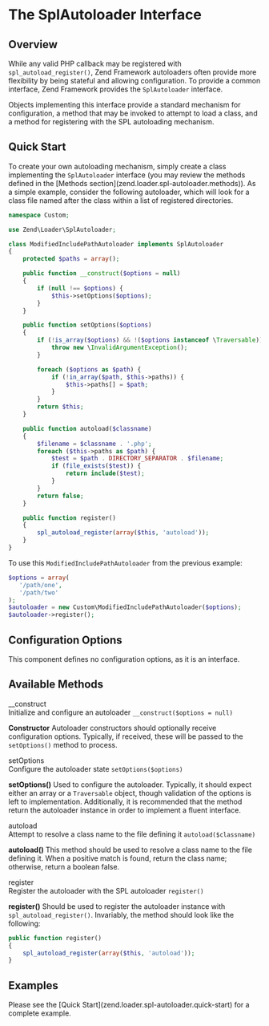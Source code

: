 # The SplAutoloader Interface

## Overview

While any valid PHP callback may be registered with `spl_autoload_register()`, Zend Framework
autoloaders often provide more flexibility by being stateful and allowing configuration. To provide
a common interface, Zend Framework provides the `SplAutoloader` interface.

Objects implementing this interface provide a standard mechanism for configuration, a method that
may be invoked to attempt to load a class, and a method for registering with the SPL autoloading
mechanism.

## Quick Start

To create your own autoloading mechanism, simply create a class implementing the `SplAutoloader`
interface (you may review the methods defined in the \[Methods
section\](zend.loader.spl-autoloader.methods)). As a simple example, consider the following
autoloader, which will look for a class file named after the class within a list of registered
directories.

```php
namespace Custom;

use Zend\Loader\SplAutoloader;

class ModifiedIncludePathAutoloader implements SplAutoloader
{
    protected $paths = array();

    public function __construct($options = null)
    {
        if (null !== $options) {
            $this->setOptions($options);
        }
    }

    public function setOptions($options)
    {
        if (!is_array($options) && !($options instanceof \Traversable)) {
            throw new \InvalidArgumentException();
        }

        foreach ($options as $path) {
            if (!in_array($path, $this->paths)) {
                $this->paths[] = $path;
            }
        }
        return $this;
    }

    public function autoload($classname)
    {
        $filename = $classname . '.php';
        foreach ($this->paths as $path) {
            $test = $path . DIRECTORY_SEPARATOR . $filename;
            if (file_exists($test)) {
                return include($test);
            }
        }
        return false;
    }

    public function register()
    {
        spl_autoload_register(array($this, 'autoload'));
    }
}
```

To use this `ModifiedIncludePathAutoloader` from the previous example:

```php
$options = array(
   '/path/one',
   '/path/two'
);
$autoloader = new Custom\ModifiedIncludePathAutoloader($options);
$autoloader->register();
```

## Configuration Options

This component defines no configuration options, as it is an interface.

## Available Methods

\_\_construct  
Initialize and configure an autoloader `__construct($options = null)`

**Constructor** Autoloader constructors should optionally receive configuration options. Typically,
if received, these will be passed to the `setOptions()` method to process.

<!-- -->

setOptions  
Configure the autoloader state `setOptions($options)`

**setOptions()** Used to configure the autoloader. Typically, it should expect either an array or a
`Traversable` object, though validation of the options is left to implementation. Additionally, it
is recommended that the method return the autoloader instance in order to implement a fluent
interface.

<!-- -->

autoload  
Attempt to resolve a class name to the file defining it `autoload($classname)`

**autoload()** This method should be used to resolve a class name to the file defining it. When a
positive match is found, return the class name; otherwise, return a boolean false.

<!-- -->

register  
Register the autoloader with the SPL autoloader `register()`

**register()** Should be used to register the autoloader instance with `spl_autoload_register()`.
Invariably, the method should look like the following:

```php
public function register()
{
    spl_autoload_register(array($this, 'autoload'));
}
```

## Examples

Please see the \[Quick Start\](zend.loader.spl-autoloader.quick-start) for a complete example.
